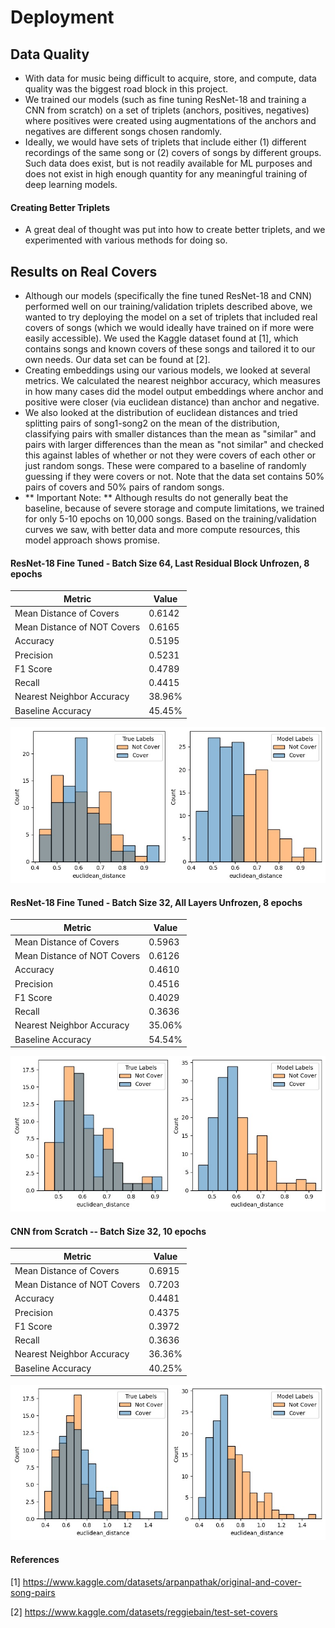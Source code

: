 # Deployment
## Data Quality
- With data for music being difficult to acquire, store, and compute, data quality was the biggest road block in this project. 
- We trained our models (such as fine tuning ResNet-18 and training a CNN from scratch) on a set of triplets (anchors, positives, negatives) where positives were created using augmentations of the anchors and negatives are different songs chosen randomly.
- Ideally, we would have sets of triplets that include either (1) different recordings of the same song or (2) covers of songs by different groups. Such data does exist, but is not readily available for ML purposes and does not exist in high enough quantity for any meaningful training of deep learning models.
#### Creating Better Triplets
- A great deal of thought was put into how to create better triplets, and we experimented with various methods for doing so.
## Results on Real Covers
- Although our models (specifically the fine tuned ResNet-18 and CNN) performed well on our training/validation triplets described above, we wanted to try deploying the model on a set of triplets that included real covers of songs (which we would ideally have trained on if more were easily accessible). We used the Kaggle dataset found at [1], which contains songs and known covers of these songs and tailored it to our own needs. Our data set can be found at [2].
- Creating embeddings using our various models, we looked at several metrics. We calculated the nearest neighbor accuracy, which measures in how many cases did the model output embeddings where anchor and positive were closer (via euclidean distance) than anchor and negative. 
- We also looked at the distribution of euclidean distances and tried splitting pairs of song1-song2 on the mean of the distribution, classifying pairs with smaller distances than the mean as "similar" and pairs with larger differences than the mean as "not similar" and checked this against lables of whether or not they were covers of each other or just random songs. These were compared to a baseline of randomly guessing if they were covers or not. Note that the data set contains 50% pairs of covers and 50% pairs of random songs.
- ** Important Note: ** Although results do not generally beat the baseline, because of severe storage and compute limitations, we trained for only 5-10 epochs on 10,000 songs. Based on the training/validation curves we saw, with better data and more compute resources, this model approach shows promise.
#### ResNet-18 Fine Tuned - Batch Size 64, Last Residual Block Unfrozen, 8 epochs
| **Metric** | **Value** |
| ------| ------ |
| Mean Distance of Covers | 0.6142 |
| Mean Distance of NOT Covers | 0.6165 |
| Accuracy |  0.5195 |
| Precision | 0.5231 |
| F1 Score |  0.4789 |
| Recall | 0.4415 |
| Nearest Neighbor Accuracy | 38.96%|
| Baseline Accuracy | 45.45%|

![](../images/distance-distribution-resnet18-64-frozen.jpg "distances1")

#### ResNet-18 Fine Tuned - Batch Size 32, All Layers Unfrozen, 8 epochs
| **Metric** | **Value** |
| ---- | ---- |
| Mean Distance of Covers | 0.5963 |
| Mean Distance of NOT Covers | 0.6126 |
| Accuracy | 0.4610 |
| Precision | 0.4516 |
| F1 Score | 0.4029 |
| Recall | 0.3636 |
| Nearest Neighbor Accuracy | 35.06% |
| Baseline Accuracy|  54.54% |

![](../images/distance-distribution-resnet18-32-unfrozen.jpg "distances2")
#### CNN from Scratch -- Batch Size 32, 10 epochs
| **Metric** | **Value** |
| ---- | ---- |
| Mean Distance of Covers| 0.6915 |
| Mean Distance of NOT Covers| 0.7203|
| Accuracy| 0.4481|
| Precision| 0.4375|
| F1 Score| 0.3972|
| Recall| 0.3636|
| Nearest Neighbor Accuracy| 36.36%|
| Baseline Accuracy| 40.25%|

![](../images/distance-distribution-cnn-32.jpg "distances3")
#### References
[1] https://www.kaggle.com/datasets/arpanpathak/original-and-cover-song-pairs

[2] https://www.kaggle.com/datasets/reggiebain/test-set-covers 

